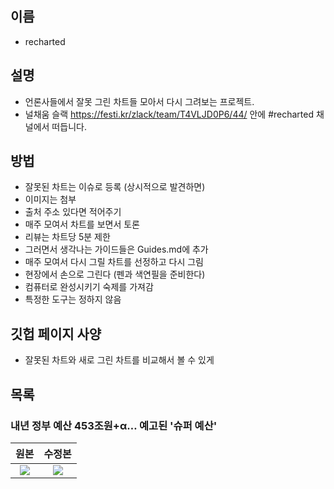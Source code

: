 이름
-------------------

* recharted


설명
-------------------

* 언론사들에서 잘못 그린 차트들 모아서 다시 그려보는 프로젝트.
* 널채움 슬랙 https://festi.kr/zlack/team/T4VLJD0P6/44/ 안에 #recharted 채널에서 떠듭니다.


방법
-------------------

* 잘못된 차트는 이슈로 등록 (상시적으로 발견하면)
 * 이미지는 첨부
 * 출처 주소 있다면 적어주기
* 매주 모여서 차트를 보면서 토론
 * 리뷰는 차트당 5분 제한
 * 그러면서 생각나는 가이드들은 Guides.md에 추가
* 매주 모여서 다시 그릴 차트를 선정하고 다시 그림
 * 현장에서 손으로 그린다 (펜과 색연필을 준비한다)
 * 컴퓨터로 완성시키기 숙제를 가져감
* 특정한 도구는 정하지 않음



깃헙 페이지 사양
-------------------

* 잘못된 차트와 새로 그린 차트를 비교해서 볼 수 있게

목록
-------------------

### 내년 정부 예산 453조원+α… 예고된 '슈퍼 예산'
원본                         |  수정본
:-------------------------:|:-------------------------:
![](https://user-images.githubusercontent.com/21021139/47889649-5a822100-de8e-11e8-87d8-3ccda0fa5ddc.jpg)  |  ![](https://user-images.githubusercontent.com/21021139/47889638-49d1ab00-de8e-11e8-8e68-1dbb38211460.jpeg)
